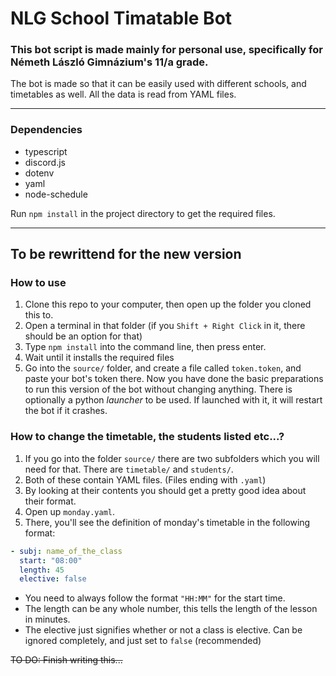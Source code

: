 # NLG School Timatable Bot

### This bot script is made mainly for personal use, specifically for Németh László Gimnázium's 11/a grade.

The bot is made so that it can be easily used with different schools, and timetables as well. All the data is read from YAML files.

---

### Dependencies

- typescript
- discord.js
- dotenv
- yaml
- node-schedule

Run `npm install` in the project directory to get the required files.

---

## To be rewrittend for the new version

### How to use

1. Clone this repo to your computer, then open up the folder you cloned this to.
1. Open a terminal in that folder (if you `Shift + Right Click` in it, there should be an option for that)
1. Type `npm install` into the command line, then press enter.
1. Wait until it installs the required files
1. Go into the `source/` folder, and create a file called `token.token`, and paste your bot's token there.
Now you have done the basic preparations to run this version of the bot without changing anything.
There is optionally a python *launcher* to be used. If launched with it, it will restart the bot if it crashes.

### How to change the timetable, the students listed etc...?

1. If you go into the folder `source/` there are two subfolders which you will need for that. There are `timetable/` and `students/`.
1. Both of these contain YAML files. (Files ending with `.yaml`)
1. By looking at their contents you should get a pretty good idea about their format.
1. Open up `monday.yaml`.
1. There, you'll see the definition of monday's timetable in the following format:
```yaml
- subj: name_of_the_class
  start: "08:00"
  length: 45
  elective: false
```
- You need to always follow the format `"HH:MM"` for the start time.
- The length can be any whole number, this tells the length of the lesson in minutes.
- The elective just signifies whether or not a class is elective. Can be ignored completely, and just set to `false` (recommended)

~~TO DO: Finish writing this...~~
